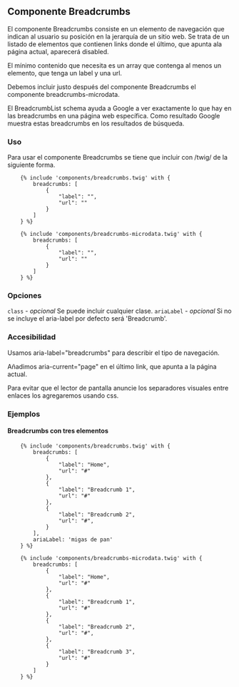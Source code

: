 ## Componente Breadcrumbs
El componente Breadcrumbs consiste en un elemento de navegación que indican al usuario su posición en la jerarquía de un sitio web. Se trata de un listado de elementos que contienen links donde el último, que apunta ala página actual, aparecerá disabled.

El mínimo contenido que necesita es un array que contenga al menos un elemento, que tenga un label y una url.

Debemos incluir justo después del componente Breadcrumbs el componente breadcrumbs-microdata.

El BreadcrumbList schema ayuda a Google a ver exactamente lo que hay en las breadcrumbs en una página web específica. Como resultado Google muestra estas breadcrumbs en los resultados de búsqueda.

### Uso
Para usar el componente Breadcrumbs se tiene que incluir con /twig/ de la siguiente forma.

```
    {% include 'components/breadcrumbs.twig' with {
        breadcrumbs: [
            {
                "label": "",
                "url": ""
            }
        ]
    } %}

    {% include 'components/breadcrumbs-microdata.twig' with {
        breadcrumbs: [
            {
                "label": "",
                "url": ""
            }
        ]
    } %}
```

### Opciones
`class` - *opcional* Se puede incluir cualquier clase.
`ariaLabel` - *opcional* Si no se incluye el aria-label por defecto será 'Breadcrumb'.

### Accesibilidad
Usamos aria-label="breadcrumbs" para describir el tipo de navegación.

Añadimos aria-current="page" en el último link, que apunta a la página actual.

Para evitar que el lector de pantalla anuncie los separadores visuales entre enlaces los agregaremos usando css.

### Ejemplos
#### Breadcrumbs con tres elementos
```
    {% include 'components/breadcrumbs.twig' with {
        breadcrumbs: [
            {
                "label": "Home",
                "url": "#"
            },
            {
                "label": "Breadcrumb 1",
                "url": "#"
            },
            {
                "label": "Breadcrumb 2",
                "url": "#",
            }
        ],
        ariaLabel: 'migas de pan'
    } %}

    {% include 'components/breadcrumbs-microdata.twig' with {
        breadcrumbs: [
            {
                "label": "Home",
                "url": "#"
            },
            {
                "label": "Breadcrumb 1",
                "url": "#"
            },
            {
                "label": "Breadcrumb 2",
                "url": "#",
            },
            {
                "label": "Breadcrumb 3",
                "url": "#"
            }
        ]
    } %}
```
